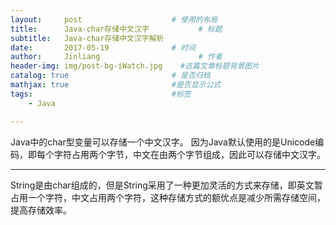 ```yaml
---
layout:     post                    # 使用的布局
title:      Java-char存储中文汉字           # 标题 
subtitle:   Java-char存储中文汉字解析 
date:       2017-05-19              # 时间
author:     Jinliang                      # 作者
header-img: img/post-bg-iWatch.jpg    #这篇文章标题背景图片
catalog: true                       # 是否归档
mathjax: true                       #是否显示公式
tags:                               #标签
    - Java

---
```


Java中的char型变量可以存储一个中文汉字。
因为Java默认使用的是Unicode编码，即每个字符占用两个字节，中文在由两个字节组成，因此可以存储中文汉字。

----------
String是由char组成的，但是String采用了一种更加灵活的方式来存储，即英文暂占用一个字符，中文占用两个字符，这种存储方式的额优点是减少所需存储空间，提高存储效率。